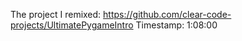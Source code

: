 The project I remixed: https://github.com/clear-code-projects/UltimatePygameIntro
Timestamp: 1:08:00